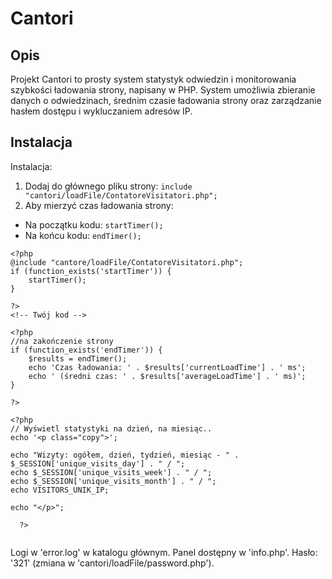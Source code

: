 # Cantori

## Opis

Projekt Cantori to prosty system statystyk odwiedzin i monitorowania szybkości ładowania strony, napisany w PHP. System umożliwia zbieranie danych o odwiedzinach, średnim czasie ładowania strony oraz zarządzanie hasłem dostępu i wykluczaniem adresów IP.

## Instalacja

Instalacja:

1. Dodaj do głównego pliku strony: `include "cantori/loadFile/ContatoreVisitatori.php";`
2. Aby mierzyć czas ładowania strony:

  - Na początku kodu: `startTimer();`
  - Na końcu kodu: `endTimer();`


```
<?php
@include "cantore/loadFile/ContatoreVisitatori.php";
if (function_exists('startTimer')) {
    startTimer();
}

?>
<!-- Twój kod -->

<?php
//na zakończenie strony
if (function_exists('endTimer')) {
    $results = endTimer();
    echo 'Czas ładowania: ' . $results['currentLoadTime'] . ' ms';
    echo ' (średni czas: ' . $results['averageLoadTime'] . ' ms)';
}

?>

<?php
// Wyświetl statystyki na dzień, na miesiąc..
echo '<p class="copy">';

echo "Wizyty: ogółem, dzień, tydzień, miesiąc - " . $_SESSION['unique_visits_day'] . " / ";
echo $_SESSION['unique_visits_week'] . " / ";
echo $_SESSION['unique_visits_month'] . " / "; 
echo VISITORS_UNIK_IP;

echo "</p>";
 
  ?>
  
```

Logi w 'error.log' w katalogu głównym.
Panel dostępny w 'info.php'.
Hasło: '321' (zmiana w 'cantori/loadFile/password.php').